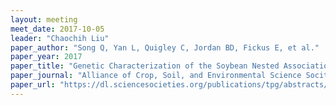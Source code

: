 ```yaml
---
layout: meeting
meet_date: 2017-10-05
leader: "Chaochih Liu"
paper_author: "Song Q, Yan L, Quigley C, Jordan BD, Fickus E, et al."
paper_year: 2017
paper_title: "Genetic Characterization of the Soybean Nested Association Mapping Population"
paper_journal: "Alliance of Crop, Soil, and Environmental Science Socities"
paper_url: "https://dl.sciencesocieties.org/publications/tpg/abstracts/10/2/plantgenome2016.10.0109"
---
```

